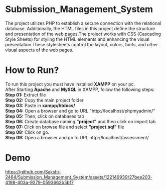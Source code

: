 # Submission_Management_System
The project utilizes PHP to establish a secure connection with the relational database. Additionally, the HTML files in this project define the structure and presentation of the web pages.The project works with CSS (Cascading Style Sheets) for styling the HTML elements and enhancing the visual presentation.These stylesheets control the layout, colors, fonts, and other visual aspects of the web pages.
# How to Run?

To run this project you must have installed <b>XAMPP</b> on your pc.<br>
After Starting <b>Apache</b> and <b>MySQL</b> in XAMPP, follow the following steps:<br>
<b>Step 01:</b> Extract file<br>
<b>Step 02:</b> Copy the main project folder<br>
<b>Step 03:</b> Paste in <b>xampp/htdocs/</b><br>
<b>Step 04:</b> Open a browser and go to URL "http://localhost/phpmyadmin/"<br>
<b>Step 05:</b> Then, click on databases tab<br>
<b>Step 06:</b> Create database naming <b>"project"</b> and then click on import tab<br>
<b>Step 07:</b> Click on browse file and select <b>"project.sql"</b> file<br>
<b>Step 08:</b> Click on go.<br>
<b>Step 09:</b> Open a browser and go to URL http://localhost/assessment/<br>

# Demo
https://github.com/Sakshi-2464/Submission_Management_System/assets/122149939/27bee203-4198-403a-9279-0593662b5bf7

